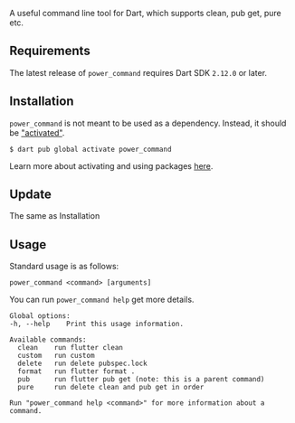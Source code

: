 A useful command line tool for Dart, which supports clean, pub get, pure etc.

## Requirements

The latest release of `power_command` requires Dart SDK `2.12.0` or later.

## Installation

`power_command` is not meant to be used as a dependency. Instead, it should be ["activated"](https://www.dartlang.org/tools/pub/cmd/pub-global#activating-a-package).

```
$ dart pub global activate power_command
```

Learn more about activating and using packages [here](https://www.dartlang.org/tools/pub/cmd/pub-global).

## Update

The same as Installation

## Usage

Standard usage is as follows:

```
power_command <command> [arguments]
```

You can run `power_command help` get more details.

```
Global options:
-h, --help    Print this usage information.

Available commands:
  clean    run flutter clean
  custom   run custom
  delete   run delete pubspec.lock
  format   run flutter format .
  pub      run flutter pub get (note: this is a parent command)
  pure     run delete clean and pub get in order

Run "power_command help <command>" for more information about a command.

```
